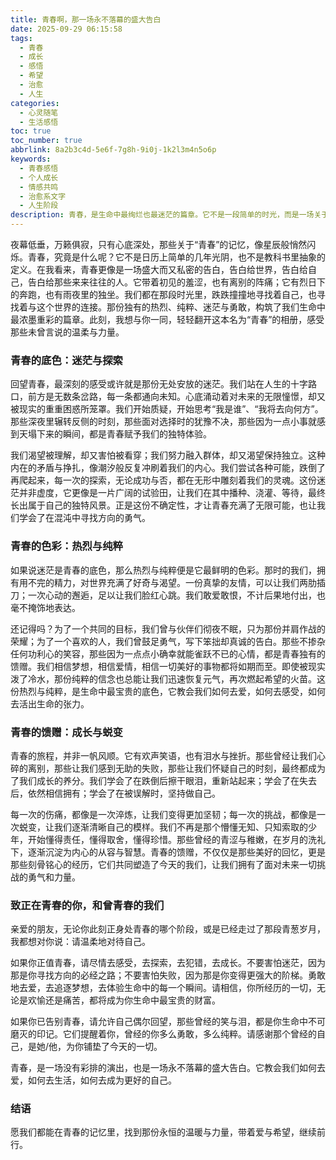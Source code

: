 ```yaml
---
title: 青春啊，那一场永不落幕的盛大告白
date: 2025-09-29 06:15:58
tags:
  - 青春
  - 成长
  - 感悟
  - 希望
  - 治愈
  - 人生
categories:
  - 心灵随笔
  - 生活感悟
toc: true
toc_number: true
abbrlink: 8a2b3c4d-5e6f-7g8h-9i0j-1k2l3m4n5o6p
keywords:
  - 青春感悟
  - 个人成长
  - 情感共鸣
  - 治愈系文字
  - 人生阶段
description: 青春，是生命中最绚烂也最迷茫的篇章。它不是一段简单的时光，而是一场关于自我、关于世界、关于爱的盛大告白。这篇文章，献给所有正在经历青春，或曾被青春温柔以待、又狠狠摔打过的你。让我们一起，重新感受那份独有的热烈与纯粹，找寻迷茫中的光亮，拥抱成长带来的蜕变。
---
```


夜幕低垂，万籁俱寂，只有心底深处，那些关于“青春”的记忆，像星辰般悄然闪烁。青春，究竟是什么呢？它不是日历上简单的几年光阴，也不是教科书里抽象的定义。在我看来，青春更像是一场盛大而又私密的告白，告白给世界，告白给自己，告白给那些来来往往的人。它带着初见的羞涩，也有离别的阵痛；它有烈日下的奔跑，也有雨夜里的独坐。我们都在那段时光里，跌跌撞撞地寻找着自己，也寻找着与这个世界的连接。那份独有的热烈、纯粹、迷茫与勇敢，构筑了我们生命中最浓墨重彩的篇章。此刻，我想与你一同，轻轻翻开这本名为“青春”的相册，感受那些未曾言说的温柔与力量。

### 青春的底色：迷茫与探索

回望青春，最深刻的感受或许就是那份无处安放的迷茫。我们站在人生的十字路口，前方是无数条岔路，每一条都通向未知。心底涌动着对未来的无限憧憬，却又被现实的重重困惑所笼罩。我们开始质疑，开始思考“我是谁”、“我将去向何方”。那些深夜里辗转反侧的时刻，那些面对选择时的犹豫不决，那些因为一点小事就感到天塌下来的瞬间，都是青春赋予我们的独特体验。

我们渴望被理解，却又害怕被看穿；我们努力融入群体，却又渴望保持独立。这种内在的矛盾与挣扎，像潮汐般反复冲刷着我们的内心。我们尝试各种可能，跌倒了再爬起来，每一次的探索，无论成功与否，都在无形中雕刻着我们的灵魂。这份迷茫并非虚度，它更像是一片广阔的试验田，让我们在其中播种、浇灌、等待，最终长出属于自己的独特风景。正是这份不确定性，才让青春充满了无限可能，也让我们学会了在混沌中寻找方向的勇气。

### 青春的色彩：热烈与纯粹

如果说迷茫是青春的底色，那么热烈与纯粹便是它最鲜明的色彩。那时的我们，拥有用不完的精力，对世界充满了好奇与渴望。一份真挚的友情，可以让我们两肋插刀；一次心动的邂逅，足以让我们脸红心跳。我们敢爱敢恨，不计后果地付出，也毫不掩饰地表达。

还记得吗？为了一个共同的目标，我们曾与伙伴们彻夜不眠，只为那份并肩作战的荣耀；为了一个喜欢的人，我们曾鼓足勇气，写下笨拙却真诚的告白。那些不掺杂任何功利心的笑容，那些因为一点点小确幸就能雀跃不已的心情，都是青春独有的馈赠。我们相信梦想，相信爱情，相信一切美好的事物都将如期而至。即使被现实泼了冷水，那份纯粹的信念也总能让我们迅速恢复元气，再次燃起希望的火苗。这份热烈与纯粹，是生命中最宝贵的底色，它教会我们如何去爱，如何去感受，如何去活出生命的张力。

### 青春的馈赠：成长与蜕变

青春的旅程，并非一帆风顺。它有欢声笑语，也有泪水与挫折。那些曾经让我们心碎的离别，那些让我们感到无助的失败，那些让我们怀疑自己的时刻，最终都成为了我们成长的养分。我们学会了在跌倒后擦干眼泪，重新站起来；学会了在失去后，依然相信拥有；学会了在被误解时，坚持做自己。

每一次的伤痛，都像是一次淬炼，让我们变得更加坚韧；每一次的挑战，都像是一次蜕变，让我们逐渐清晰自己的模样。我们不再是那个懵懂无知、只知索取的少年，开始懂得责任，懂得取舍，懂得珍惜。那些曾经的青涩与稚嫩，在岁月的洗礼下，逐渐沉淀为内心的从容与智慧。青春的馈赠，不仅仅是那些美好的回忆，更是那些刻骨铭心的经历，它们共同塑造了今天的我们，让我们拥有了面对未来一切挑战的勇气和力量。

### 致正在青春的你，和曾青春的我们

亲爱的朋友，无论你此刻正身处青春的哪个阶段，或是已经走过了那段青葱岁月，我都想对你说：请温柔地对待自己。

如果你正值青春，请尽情去感受，去探索，去犯错，去成长。不要害怕迷茫，因为那是你寻找方向的必经之路；不要害怕失败，因为那是你变得更强大的阶梯。勇敢地去爱，去追逐梦想，去体验生命中的每一个瞬间。请相信，你所经历的一切，无论是欢愉还是痛苦，都将成为你生命中最宝贵的财富。

如果你已告别青春，请允许自己偶尔回望，那些曾经的笑与泪，都是你生命中不可磨灭的印记。它们提醒着你，曾经的你多么勇敢，多么纯粹。请感谢那个曾经的自己，是她/他，为你铺垫了今天的一切。

青春，是一场没有彩排的演出，也是一场永不落幕的盛大告白。它教会我们如何去爱，如何去生活，如何去成为更好的自己。

### 结语

愿我们都能在青春的记忆里，找到那份永恒的温暖与力量，带着爱与希望，继续前行。